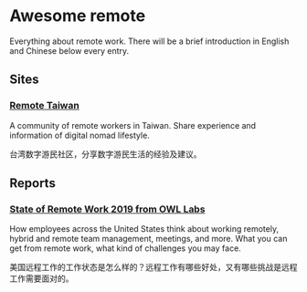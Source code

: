 # Awesome remote
Everything about remote work.
There will be a brief introduction in English and Chinese below every entry.

## Sites
### [Remote Taiwan](https://medium.com/remote-taiwan)
A community of remote workers in Taiwan. Share experience and information of digital nomad lifestyle.

台湾数字游民社区，分享数字游民生活的经验及建议。

## Reports
### [State of Remote Work 2019 from OWL Labs](https://www.owllabs.com/state-of-remote-work/2019)
How employees across the United States think about working remotely, hybrid and remote team management, meetings, and more.
What you can get from remote work, what kind of challenges you may face.

美国远程工作的工作状态是怎么样的？远程工作有哪些好处，又有哪些挑战是远程工作需要面对的。
